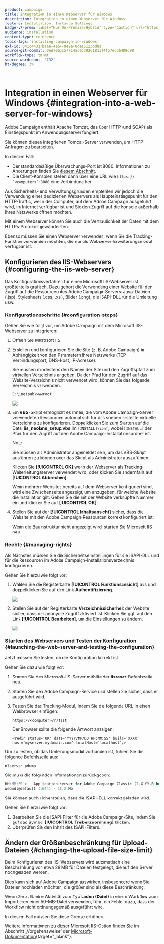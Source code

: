 ```yaml
---
product: campaign
title: Integration in einen Webserver für Windows
description: Integration in einen Webserver für Windows
feature: Installation, Instance Settings
badge-v7-prem: label="Nur On-Premise/Hybrid" type="Caution" url="https://experienceleague.adobe.com/docs/campaign-classic/using/installing-campaign-classic/architecture-and-hosting-models/hosting-models-lp/hosting-models.html?lang=de" tooltip="Gilt nur für Hybrid- und On-Premise-Bereitstellungen"
audience: installation
content-type: reference
topic-tags: installing-campaign-in-windows-
exl-id: 041c4431-baae-4e64-9e9a-0daa5123bd8a
source-git-commit: 0ed70b3c57714ad6c3926181334f57ed3b409d98
workflow-type: tm+mt
source-wordcount: '732'
ht-degree: 3%

---
```


# Integration in einen Webserver für Windows {#integration-into-a-web-server-for-windows}

Adobe Campaign enthält Apache Tomcat, das über HTTP (und SOAP) als Einstiegspunkt im Anwendungsserver fungiert.

Sie können diesen integrierten Tomcat-Server verwenden, um HTTP-Anfragen zu bearbeiten.

In diesem Fall:

* Der standardmäßige Überwachungs-Port ist 8080. Informationen zu Änderungen finden Sie [diesem Abschnitt](../../installation/using/configure-tomcat.md).
* Die Client-Konsolen stellen dann über eine URL wie ```https:// `<computer>`:8080``` eine Verbindung her.

Aus Sicherheits- und Verwaltungsgründen empfehlen wir jedoch die Verwendung eines dedizierten Webservers als Haupteinstiegspunkt für den HTTP-Traffic, wenn der Computer, auf dem Adobe Campaign ausgeführt wird, im Internet verfügbar ist und Sie den Zugriff auf die Konsole außerhalb Ihres Netzwerks öffnen möchten.

Mit einem Webserver können Sie auch die Vertraulichkeit der Daten mit dem HTTPs-Protokoll gewährleisten.

Ebenso müssen Sie einen Webserver verwenden, wenn Sie die Tracking-Funktion verwenden möchten, die nur als Webserver-Erweiterungsmodul verfügbar ist.

## Konfigurieren des IIS-Webservers {#configuring-the-iis-web-server}

Das Konfigurationsverfahren für einen Microsoft IIS-Webserver ist größtenteils grafisch. Dazu gehört die Verwendung einer Website für den Zugriff auf die Ressourcen des Adobe Campaign-Servers: Java-Dateien (.jsp), Stylesheets (.css, .xsl), Bilder (.png), die ISAPI-DLL für die Umleitung usw.


### Konfigurationsschritte {#configuration-steps}

Gehen Sie wie folgt vor, um Adobe Campaign mit dem Microsoft IIS-Webserver zu integrieren:

1. Öffnen Sie Microsoft IIS.
1. Erstellen und konfigurieren Sie die Site (z. B. Adobe Campaign) in Abhängigkeit von den Parametern Ihres Netzwerks (TCP-Verbindungsport, DNS-Host, IP-Adresse).

   Sie müssen mindestens den Namen der Site und den Zugriffspfad zum virtuellen Verzeichnis angeben. Da der Pfad für den Zugriff auf das Website-Verzeichnis nicht verwendet wird, können Sie das folgende Verzeichnis verwenden.

   ```
   C:\inetpub\wwwroot
   ```

   ![](assets/s_ncs_install_iis7_parameters_step1.png)

1. Ein **VBS**-Skript ermöglicht es Ihnen, die vom Adobe Campaign-Server verwendeten Ressourcen automatisch für das soeben erstellte virtuelle Verzeichnis zu konfigurieren. Doppelklicken Sie zum Starten auf die Datei **iis_neolane_setup.vbs** im `[INSTALL]\conf`, wobei `[INSTALL]` der Pfad für den Zugriff auf den Adobe Campaign-Installationsordner ist.

   >[!NOTE]
   >
   >Sie müssen als Administrator angemeldet sein, um das VBS-Skript ausführen zu können oder das Skript als Administrator auszuführen.

   Klicken Sie **[!UICONTROL OK]** wenn der Webserver als Tracking-Weiterleitungsserver verwendet wird, oder klicken Sie andernfalls auf **[!UICONTROL Abbrechen]**.

   Wenn mehrere Websites bereits auf dem Webserver konfiguriert sind, wird eine Zwischenseite angezeigt, um anzugeben, für welche Website die Installation gilt: Geben Sie die mit der Website verknüpfte Nummer ein und klicken Sie auf **[!UICONTROL OK]**.

1. Stellen Sie auf der **[!UICONTROL Inhaltsansicht]** sicher, dass die Website mit den Adobe Campaign-Ressourcen korrekt konfiguriert ist:

   Wenn die Baumstruktur nicht angezeigt wird, starten Sie Microsoft IIS neu.

### Rechte {#managing-rights}

Als Nächstes müssen Sie die Sicherheitseinstellungen für die ISAPI-DLL und für die Ressourcen im Adobe Campaign-Installationsverzeichnis konfigurieren.

Gehen Sie hierzu wie folgt vor:

1. Wählen Sie die Registerkarte **[!UICONTROL Funktionsansicht]** aus und doppelklicken Sie auf den Link **Authentifizierung**.

   ![](assets/s_ncs_install_iis7_parameters_step8.png)

1. Stellen Sie auf der Registerkarte **Verzeichnissicherheit** der Website sicher, dass der anonyme Zugriff aktiviert ist. Klicken Sie ggf. auf den Link **[!UICONTROL Bearbeiten]**, um die Einstellungen zu ändern.

   ![](assets/s_ncs_install_iis7_parameters_step9.png)

### Starten des Webservers und Testen der Konfiguration {#launching-the-web-server-and-testing-the-configuration}

Jetzt müssen Sie testen, ob die Konfiguration korrekt ist.

Gehen Sie dazu wie folgt vor:

1. Starten Sie den Microsoft-IIS-Server mithilfe der **iisreset**-Befehlszeile neu.

1. Starten Sie den Adobe Campaign-Service und stellen Sie sicher, dass er ausgeführt wird.

1. Testen Sie das Tracking-Modul, indem Sie die folgende URL in einen Webbrowser einfügen:

   ```
   https://<computer>/r/test
   ```

   Der Browser sollte die folgende Antwort anzeigen:

   ```
   <redir status='OK' date='YYYY/MM/DD HH:MM:SS' build='XXXX' host='myserver.mydomain.com' localHost='localhost'/>
   ```

Um zu testen, ob das Umleitungsmodul vorhanden ist, führen Sie die folgende Befehlszeile aus:

```
nlserver pdump
```

Sie muss die folgenden Informationen zurückgeben:

```sql
HH:MM:SS >   Application server for Adobe Campaign Classic (7.X YY.R build XXX@SHA1) of DD/MM/YYYY
webmdl@default (1644) - 18.2 Mo
```

Sie können auch sicherstellen, dass die ISAPI-DLL korrekt geladen wird.

Gehen Sie hierzu wie folgt vor:

1. Bearbeiten Sie die ISAPI-Filter für die Adobe Campaign-Site, indem Sie auf das Symbol **[!UICONTROL Treiberzuordnung]** klicken.
1. Überprüfen Sie den Inhalt des ISAPI-Filters.


## Ändern der Größenbeschränkung für Upload-Dateien {#changing-the-upload-file-size-limit}

Beim Konfigurieren des IIS-Webservers wird automatisch eine Beschränkung von etwa 28 MB für Dateien festgelegt, die auf den Server hochgeladen werden.

Dies kann sich auf Adobe Campaign auswirken, insbesondere wenn Sie Dateien hochladen möchten, die größer sind als diese Beschränkung.

Wenn Sie z. B. eine Aktivität vom Typ **Laden (Datei)** in einem Workflow zum Importieren einer 50-MB-Datei verwenden, führt ein Fehler dazu, dass der Workflow nicht ordnungsgemäß ausgeführt wird.

In diesem Fall müssen Sie diese Grenze erhöhen.

Weitere Informationen zu dieser Microsoft IIS-Option finden Sie im Abschnitt „Vorgehensweise“ der [Microsoft-Dokumentation](https://learn.microsoft.com/en-us/iis/configuration/system.webServer/security/requestFiltering/requestLimits/){target="_blank"}.

